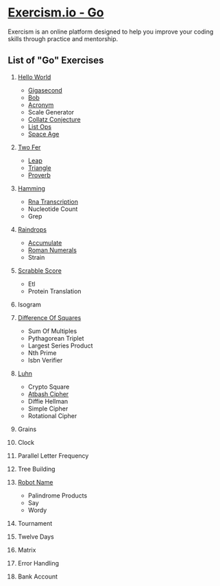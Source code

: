 # [Exercism.io - Go](https://exercism.io/tracks/go)

Exercism is an online platform designed to help you improve your coding skills through practice and mentorship.

## List of "Go" Exercises


1. [Hello World](hello-world)
	- [Gigasecond](gigasecond)
	- [Bob](bob)
	- [Acronym](acronym)
	- Scale Generator
	- [Collatz Conjecture](collatz-conjecture)
	- [List Ops](list-ops)
	- [Space Age](space-age)

1. [Two Fer](two-fer)
	- [Leap](leap)
	- [Triangle](triangle)
	- [Proverb](proverb)

1. [Hamming](hamming)
	- [Rna Transcription](rna-transcription)
	- Nucleotide Count
	- Grep

1. [Raindrops](raindrops)
	- [Accumulate](accumulate)
	- [Roman Numerals](roman-numerals)
	- Strain

1. [Scrabble Score](scrabble-score)
	- Etl
	- Protein Translation

1. Isogram

1. [Difference Of Squares](difference-of-squares)
	- Sum Of Multiples
	- Pythagorean Triplet
	- Largest Series Product
	- Nth Prime
	- Isbn Verifier

1. [Luhn](luhn)
	- Crypto Square
	- [Atbash Cipher](atbash-cipher)
	- Diffie Hellman
	- Simple Cipher
	- Rotational Cipher

1. Grains

1. Clock

1. Parallel Letter Frequency

1. Tree Building

1. [Robot Name](robot-name)
	- Palindrome Products
	- Say
	- Wordy

1. Tournament

1. Twelve Days

1. Matrix

1. Error Handling

1. Bank Account

